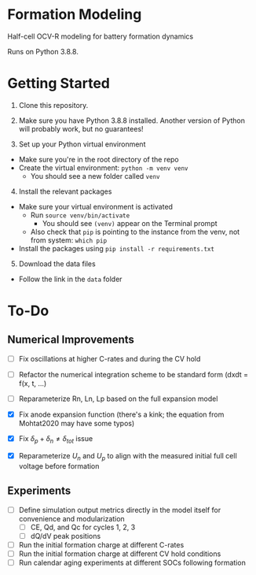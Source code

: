 # Formation Modeling

Half-cell OCV-R modeling for battery formation dynamics

Runs on Python 3.8.8.

# Getting Started

1. Clone this repository.

2. Make sure you have Python 3.8.8 installed. Another version of Python will probably work, but no guarantees!

3. Set up your Python virtual environment
  - Make sure you're in the root directory of the repo
  - Create the virtual environment: `python -m venv venv`
    - You should see a new folder called `venv`

4. Install the relevant packages
  - Make sure your virtual environment is activated
    - Run `source venv/bin/activate`
      - You should see `(venv)` appear on the Terminal prompt
    - Also check that `pip` is pointing to the instance from the venv, not from system:
      `which pip`
  - Install the packages using `pip install -r requirements.txt`


5. Download the data files
  - Follow the link in the `data` folder


# To-Do

## Numerical Improvements

- [ ] Fix oscillations at higher C-rates and during the CV hold
- [ ] Refactor the numerical integration scheme to be standard form (dxdt =
    f(x, t, ...)
- [ ] Reparameterize Rn, Ln, Lp based on the full expansion model
- [x] Fix anode expansion function (there's a kink; the equation from Mohtat2020 may have some typos)
- [x] Fix $\delta_p + \delta_n \neq \delta_{tot}$ issue
- [x] Reparameterize $U_n$ and $U_p$ to align with the measured initial full cell voltage before formation


## Experiments
- [ ] Define simulation output metrics directly in the model itself for
    convenience and modularization
    - [ ] CE, Qd, and Qc for cycles 1, 2, 3
    - [ ] dQ/dV peak positions
- [ ] Run the initial formation charge at different C-rates
- [ ] Run the initial formation charge at different CV hold conditions
- [ ] Run calendar aging experiments at different SOCs following formation
